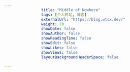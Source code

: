 ---
                title: "Middle of Nowhere"
                tags: [个人网站, 博客]
                externalUrl: "https://blog.wtcx.dev/"
                weight: 70
                showDate: false
                showAuthor: false
                showReadingTime: false
                showEdit: false
                showLikes: false
                showViews: false
                layoutBackgroundHeaderSpace: false
                ---

